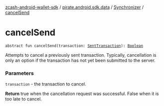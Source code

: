 [zcash-android-wallet-sdk](../../index.md) / [pirate.android.sdk.data](../index.md) / [Synchronizer](index.md) / [cancelSend](./cancel-send.md)

# cancelSend

`abstract fun cancelSend(transaction: `[`SentTransaction`](../../pirate.android.sdk.entity/-sent-transaction/index.md)`): `[`Boolean`](https://kotlinlang.org/api/latest/jvm/stdlib/kotlin/-boolean/index.html)

Attempts to cancel a previously sent transaction. Typically, cancellation is only an option if the transaction
has not yet been submitted to the server.

### Parameters

`transaction` - the transaction to cancel.

**Return**
true when the cancellation request was successful. False when it is too late to cancel.

